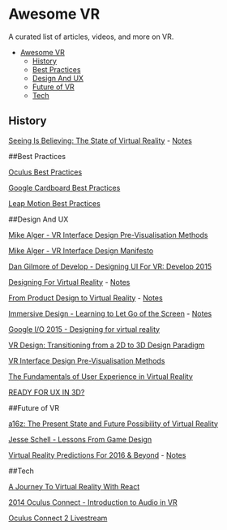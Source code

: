 # Awesome VR
A curated list of articles, videos, and more on VR.

- [Awesome VR](#awesome-vr)
	- [History](#history)
	- [Best Practices](#best-practices)
	- [Design And UX](#design-and-ux)
	- [Future of VR](#future-of-vr)
	- [Tech](#tech)

## History

[Seeing Is Believing: The State of Virtual Reality](http://www.theverge.com/a/virtual-reality/intro) - [Notes](https://github.com/thejourneydude/awesome_vr/blob/master/notes/Seeing-Is-Believing-The-State-Of-Virtual-Reality.txt)

##Best Practices

[Oculus Best Practices](https://developer.oculus.com/documentation/intro-vr/latest/concepts/book-bp/)

[Google Cardboard Best Practices](https://www.google.com/design/spec-vr/designing-for-google-cardboard/a-new-dimension.html#)

[Leap Motion Best Practices](https://developer.leapmotion.com/assets/Leap%20Motion%20VR%20Best%20Practices%20Guidelines.pdf)


##Design And UX

[Mike Alger - VR Interface Design Pre-Visualisation Methods](https://vimeo.com/141330081)

[Mike Alger - VR Interface Design Manifesto](https://vimeo.com/116101132)

[Dan Gilmore of Develop - Designing UI For VR: Develop 2015](https://www.youtube.com/watch?v=4lRhTPQroi0)

[Designing For Virtual Reality](https://ustwo.com/blog/designing-for-virtual-reality-google-cardboard/) - [Notes](https://github.com/thejourneydude/awesome_vr/blob/master/notes/Designing-For-Virtual-Reality.txt)

[From Product Design to Virtual Reality](https://medium.com/google-design/from-product-design-to-virtual-reality-be46fa793e9b#.35inq8qh3) - [Notes](https://github.com/thejourneydude/awesome_vr/blob/master/notes/From-Product-Design-To-Virtual-Reality.txt)

[Immersive Design - Learning to Let Go of the Screen](https://medium.com/backchannel/immersive-design-76499204d5f6#.h7myyf7az) - [Notes](https://github.com/thejourneydude/awesome_vr/blob/master/notes/Immersive-Design-Learning-To-Let-Go-Of-The-Screen.txt)

[Google I/O 2015 - Designing for virtual reality](https://youtu.be/Qwh1LBzz3AU)

[VR Design: Transitioning from a 2D to 3D Design Paradigm](https://www.youtube.com/watch?v=XjnHr_6WSqo&feature=youtu.be)

[VR Interface Design Pre-Visualisation Methods](https://www.youtube.com/watch?v=id86HeV-Vb8&feature=youtu.be)

[The Fundamentals of User Experience in Virtual Reality](http://www.blockinterval.com/project-updates/2015/10/15/user-experience-in-virtual-reality)

[READY FOR UX IN 3D?](http://www.blockinterval.com/project-updates/2015/10/27/ux-moves-to-3d)

##Future of VR

[a16z: The Present State and Future Possibility of Virtual Reality](https://overcast.fm/+BlzGapn4Y)  

[Jesse Schell - Lessons From Game Design](https://vimeo.com/142191776)

[Virtual Reality Predictions For 2016 & Beyond](https://medium.com/@shawnfromportland/virtual-reality-predictions-for-2016-beyond-c4d9adf9f13e#.m9exhgfvb) - [Notes](https://github.com/thejourneydude/awesome_vr/blob/master/notes/Virtual-Reality-Predictions-For-2016-%26-Beyond.txt)

##Tech

[A Journey To Virtual Reality With React](https://medium.com/@clayallsopp/a-journey-to-virtual-reality-with-react-6e3b86140a63#.rvps81eev)

[2014 Oculus Connect - Introduction to Audio in VR](https://www.youtube.com/watch?v=X6wSEMh8nR8&feature=youtu.be)

[Oculus Connect 2 Livestream](http://www.twitch.tv/oculus/v/17538854)
